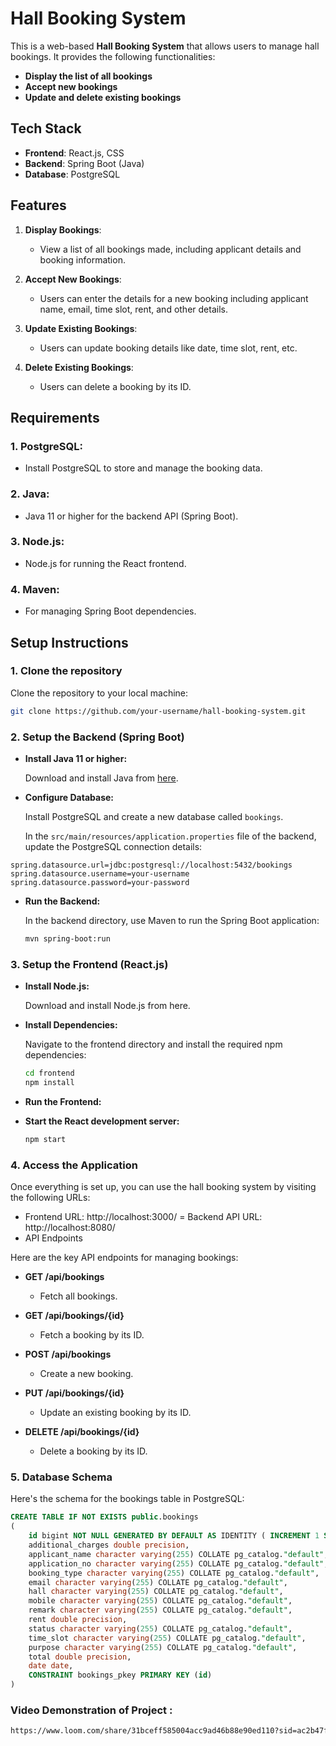 # Hall Booking System

This is a web-based **Hall Booking System** that allows users to manage hall bookings. It provides the following functionalities:

- **Display the list of all bookings**
- **Accept new bookings**
- **Update and delete existing bookings**

## Tech Stack

- **Frontend**: React.js, CSS
- **Backend**: Spring Boot (Java)
- **Database**: PostgreSQL

## Features

1. **Display Bookings**:
   - View a list of all bookings made, including applicant details and booking information.
   
2. **Accept New Bookings**:
   - Users can enter the details for a new booking including applicant name, email, time slot, rent, and other details.

3. **Update Existing Bookings**:
   - Users can update booking details like date, time slot, rent, etc.

4. **Delete Existing Bookings**:
   - Users can delete a booking by its ID.

## Requirements

### 1. **PostgreSQL**:
   - Install PostgreSQL to store and manage the booking data.

### 2. **Java**:
   - Java 11 or higher for the backend API (Spring Boot).
   
### 3. **Node.js**:
   - Node.js for running the React frontend.

### 4. **Maven**:
   - For managing Spring Boot dependencies.

## Setup Instructions

### 1. Clone the repository

Clone the repository to your local machine:

```bash
git clone https://github.com/your-username/hall-booking-system.git
```

### 2. Setup the Backend (Spring Boot)

- **Install Java 11 or higher:**

  Download and install Java from [here](https://www.oracle.com/java/technologies/javase-jdk11-downloads.html).

- **Configure Database:**

  Install PostgreSQL and create a new database called `bookings`.

  In the `src/main/resources/application.properties` file of the backend, update the PostgreSQL connection details:


```properties
spring.datasource.url=jdbc:postgresql://localhost:5432/bookings
spring.datasource.username=your-username
spring.datasource.password=your-password
```

- **Run the Backend:**

   In the backend directory, use Maven to run the Spring Boot application:
   ```bash
   mvn spring-boot:run
   ```

### 3. Setup the Frontend (React.js)
- **Install Node.js:**

   Download and install Node.js from here.

- **Install Dependencies:**

   Navigate to the frontend directory and install the required npm dependencies:
   ```bash
   cd frontend
   npm install
   ```
   
- **Run the Frontend:**

- **Start the React development server:**
   ```bash
   npm start
   ```
### 4. Access the Application
   Once everything is set up, you can use the hall booking system by visiting the following URLs:

  - Frontend URL: http://localhost:3000/
  = Backend API URL: http://localhost:8080/
  - API Endpoints
   
   Here are the key API endpoints for managing bookings:

  - **GET /api/bookings**
      - Fetch all bookings.
   
  - **GET /api/bookings/{id}**
     - Fetch a booking by its ID.
   
  - **POST /api/bookings**
     -  Create a new booking.
   
  - **PUT /api/bookings/{id}**
     -  Update an existing booking by its ID.
   
  - **DELETE /api/bookings/{id}**
      - Delete a booking by its ID.


   ### 5. Database Schema
    
   Here's the schema for the bookings table in PostgreSQL:


   ```sql
   CREATE TABLE IF NOT EXISTS public.bookings
   (
       id bigint NOT NULL GENERATED BY DEFAULT AS IDENTITY ( INCREMENT 1 START 1 MINVALUE 1 MAXVALUE 9223372036854775807 CACHE 1 ),
       additional_charges double precision,
       applicant_name character varying(255) COLLATE pg_catalog."default",
       application_no character varying(255) COLLATE pg_catalog."default",
       booking_type character varying(255) COLLATE pg_catalog."default",
       email character varying(255) COLLATE pg_catalog."default",
       hall character varying(255) COLLATE pg_catalog."default",
       mobile character varying(255) COLLATE pg_catalog."default",
       remark character varying(255) COLLATE pg_catalog."default",
       rent double precision,
       status character varying(255) COLLATE pg_catalog."default",
       time_slot character varying(255) COLLATE pg_catalog."default",
       purpose character varying(255) COLLATE pg_catalog."default",
       total double precision,
       date date,
       CONSTRAINT bookings_pkey PRIMARY KEY (id)
   )
   ```
### Video Demonstration of Project :
   ```bash
   https://www.loom.com/share/31bceff585004acc9ad46b88e90ed110?sid=ac2b47ff-1a06-4a5c-a438-02058da6b34a
   ```


